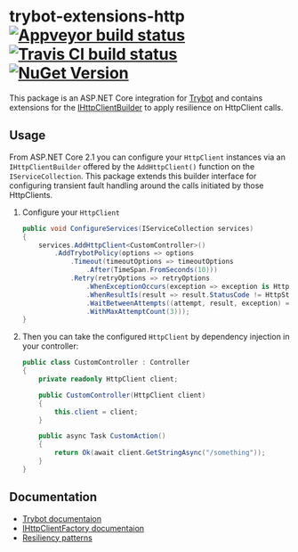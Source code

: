 # trybot-extensions-http [![Appveyor build status](https://img.shields.io/appveyor/ci/pcsajtai/trybot-extensions-http/master.svg?label=appveyor)](https://ci.appveyor.com/project/pcsajtai/trybot-extensions-http/branch/master) [![Travis CI build status](https://img.shields.io/travis/z4kn4fein/trybot-extensions-http/master.svg?label=travis-ci)](https://travis-ci.org/z4kn4fein/trybot-extensions-http) [![NuGet Version](https://buildstats.info/nuget/Trybot.Extensions.Http)](https://www.nuget.org/packages/Trybot.Extensions.Http/)

This package is an ASP.NET Core integration for [Trybot](https://github.com/z4kn4fein/trybot) and contains extensions for the [IHttpClientBuilder](https://github.com/aspnet/HttpClientFactory/tree/master/src/Microsoft.Extensions.Http/DependencyInjection) to apply resilience on HttpClient calls.

## Usage
From ASP.NET Core 2.1 you can configure your `HttpClient` instances via an `IHttpClientBuilder` offered by the `AddHttpClient()` function on the `IServiceCollection`. This package extends this builder interface for configuring transient fault handling around the calls initiated by those HttpClients. 

1. Configure your `HttpClient`
    ```c#
    public void ConfigureServices(IServiceCollection services)
    {
        services.AddHttpClient<CustomController>()
            .AddTrybotPolicy(options => options
                .Timeout(timeoutOptions => timeoutOptions
                    .After(TimeSpan.FromSeconds(10)))
                .Retry(retryOptions => retryOptions
                    .WhenExceptionOccurs(exception => exception is HttpRequestException)
                    .WhenResultIs(result => result.StatusCode != HttpStatusCode.Ok)
                    .WaitBetweenAttempts((attempt, result, exception) => TimeSpan.FromSeconds(5))
                    .WithMaxAttemptCount(3)));
    }
    ```

2. Then you can take the configured `HttpClient` by dependency injection in your controller:
    ```c#
    public class CustomController : Controller
    {
        private readonly HttpClient client;

        public CustomController(HttpClient client)
        {
            this.client = client;
        }

        public async Task CustomAction()
        {
            return Ok(await client.GetStringAsync("/something"));
        }
    }
    ```

## Documentation
- [Trybot documentaion](https://github.com/z4kn4fein/trybot/blob/master/README.md)
- [IHttpClientFactory documentaion](https://docs.microsoft.com/en-gb/aspnet/core/fundamentals/http-requests?view=aspnetcore-2.1)
- [Resiliency patterns](https://docs.microsoft.com/en-us/azure/architecture/patterns/category/resiliency)
